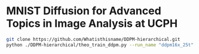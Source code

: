 # MNIST Diffusion for Advanced Topics in Image Analysis at UCPH


```bash
git clone https://github.com/Whatisthisname/DDPM-hierarchical.git
python ./DDPM-hierarchical/theo_train_ddpm.py --run_name "ddpm16x_25t" --img_size 16 --early_stop 500 --timesteps 25  --small_epochs 10 --ckpt
```